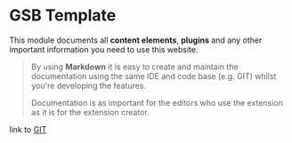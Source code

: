 # GSB Template

This module documents all **content elements**, **plugins** and any other important information you need to use this website.

> By using **Markdown** it is easy to create and maintain the documentation using the same IDE and code base (e.g. GIT)
> whilst you're developing the features.
>
> Documentation is as important for the editors who use the extension as it is for the extension creator.

link to [GIT](https://git.gsb-itzbund.de/gsb11/local-dev)
